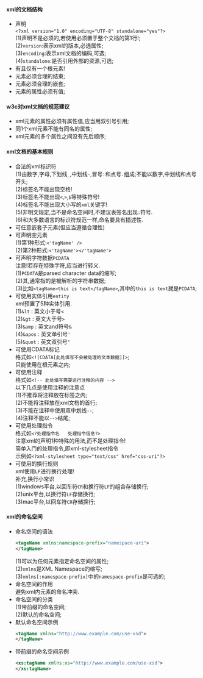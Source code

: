 #### xml的文档结构  
- 声明  
  `<?xml version="1.0" encoding="UTF-8" standalone="yes"?>`  
  (1)声明不是必须的,若使用必须置于整个文档的第1行!;  
  (2)`version`:表示xml的版本,必选属性;  
  (3)`encoding`:表示xml文档的编码,可选;  
  (4)`standalone`:是否引用外部的资源,可选;  
- 有且仅有一个根元素!  
- 元素必须合理的结束;  
- 元素必须合理的嵌套;  
- 元素的属性必须有值;  

#### w3c对xml文档的规范建议  
- xml元素的属性必须有属性值,应当用双引号引用;  
- 同1个xml元素不能有同名的属性;  
- xml元素的多个属性之间没有先后顺序;  

#### xml文档的基本规则  
- 合法的xml标识符  
  (1)由数字,字母,下划线`_`,中划线`-`,冒号`:`和点号`.`组成;不能以数字,中划线和点号开头;  
  (2)标签名不能出现空格!  
  (3)标签名不能出现`<`,`>`,`$`等特殊符号!  
  (4)标签名不能出现大小写的`xml`关键字!  
  (5)非明文规定,当不是命名空间时,不建议表签名出现`:`符号.  
  (6)和大多数语言的标识符规范一样,命名要具有描述性.  
- 可任意嵌套子元素(但应当遵循合理性)  
- 可声明空元素  
  (1)第1种形式:`<'tagName' />`  
  (2)第2种形式:`<'tagName'></'tagName'>`  
- 可声明字符数据`PCDATA`  
  注意!若存在特殊字符,应当进行转义.  
  (1)`PCDATA`是parsed character data的缩写;  
  (2)其,通常指的是被解析的字符串数据;  
  (3)比如`<tagName>this is text</tagName>`,其中的`this is text`就是`PCDATA`;  
- 可使用实体引用`entity`  
  xml预置了5种实体引用.  
  (1)`&lt` : 英文小于号`<`  
  (2)`&gt` : 英文大于号`>`  
  (3)`&amp` : 英文and符号`&`  
  (4)`&apos` : 英文单引号`'`  
  (5)`&quot` : 英文双引号`"`  
- 可使用CDATA标记  
  格式如`<![CDATA[此处填写不会被处理的文本数据]]>`;  
  只能使用在根元素之内;  
- 可使用注释  
  格式如`<!-- 此处填写需要进行注释的内容 -->`  
  以下几点是使用注释的注意点  
  (1)不推荐将注释放在标签之内;  
  (2)不能将注释放在xml文档的首行;  
  (3)不能在注释中使用双中划线`--`;  
  (4)注释不能以`-->`结尾;  
- 可使用处理指令  
  格式如`<?处理指令名   处理指令信息?>`  
  注意xml的声明1种特殊的用法,而不是处理指令!  
  简单入门的处理指令,即xml-stylesheet指令  
  示例如`<?xml-stylesheet type="text/css" href="css-uri"?>`  
- 可使用的换行规则  
  xml使用`LF`进行换行处理!  
  补充,换行小常识  
  (1)windows平台,以回车符`CR`和换行符`LF`的组合存储换行;  
  (2)unix平台,以换行符`LF`存储换行;  
  (3)mac平台,以回车符`CR`存储换行;  

#### xml的命名空间  
- 命名空间的语法  
  ```xml
  <tageName xmlns:namespace-prefix="namespace-uri">
  </tagName>
  ```  
  (1)可以为任何元素指定命名空间的属性;  
  (2)`xmlns`是XML Namespace的缩写;  
  (3)`xmlns[:namespace-prefix]`中的`namespace-prefix`是可选的;  
- 命名空间的作用  
  避免xml内元素的命名冲突.  
- 命名空间的分类  
  (1)带前缀的命名空间;  
  (2)默认的命名空间;  
- 默认命名空间示例  
  ```xml
  <tagName xmlns="http://www.example.com/use-xsd">
  </tagName>
  ```  
- 带前缀的命名空间示例  
  ```xml
  <xs:tagName xmlns:xs="http://www.example.com/use-xsd">
  </xs:tagName>
  ```  
